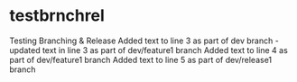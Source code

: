 # testbrnchrel
Testing Branching &amp; Release
Added text to line 3 as part of dev branch - updated text in line 3 as part of dev/feature1 branch
Added text to line 4 as part of dev/feature1 branch
Added text to line 5 as part of dev/release1 branch